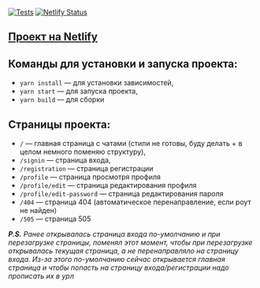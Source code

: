 [![Tests](https://github.com/lusorich/middle.messenger.praktikum.yandex/actions/workflows/tests.yml/badge.svg?branch=sprint_1)](https://github.com/lusorich/middle.messenger.praktikum.yandex/actions/workflows/tests.yml)
[![Netlify Status](https://api.netlify.com/api/v1/badges/244e5342-6fbf-4822-a231-7dd9bf881afb/deploy-status)](https://app.netlify.com/sites/capable-croissant-37c6fb/deploys)

## [Проект на Netlify](https://capable-croissant-37c6fb.netlify.app/)

## Команды для установки и запуска проекта:

- `yarn install` — для установки зависимостей,
- `yarn start` — для запуска проекта,
- `yarn build` — для сборки

## Страницы проекта:

- `/` — главная страница с чатами (стили не готовы, буду делать + в целом немного поменяю структуру),
- `/signin` — страница входа,
- `/registration` — страница регистрации
- `/profile` — страница просмотря профиля
- `/profile/edit` — страница редактирования профиля
- `/profile/edit-password` — страница редактирования пароля
- `/404` — страница 404 (автоматическое перенаправление, если роут не найден)
- `/505` — страница 505

_**P.S.** Ранее открывалась страница входа по-умолчанию и при перезагрузке страницы, поменял этот момент, чтобы при перезагрузке открывалась текущая страница, а не перенаправляло на страницу входа. Из-за этого по-умолчанию сейчас открывается главная страница и чтобы попасть на страницу входа/регистрации надо прописать их в урл_
